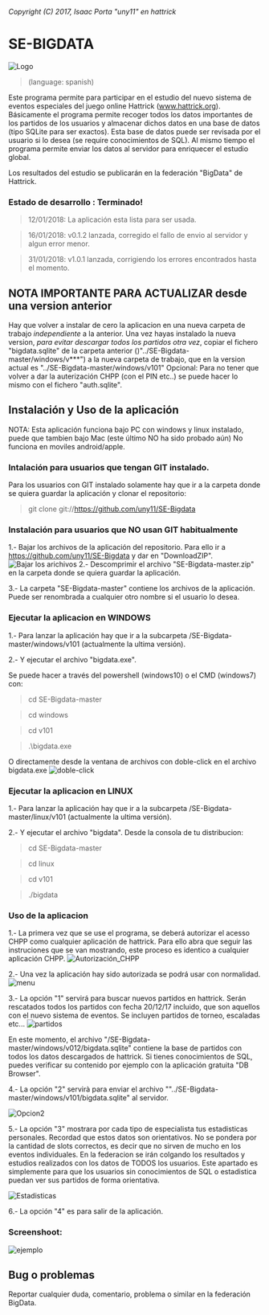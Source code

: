 
*Copyright (C) 2017, Isaac Porta "uny11" en hattrick*

# SE-BIGDATA

![Logo](/images/logo.png)


> (language: spanish)

Este programa permite para participar en el estudio del nuevo sistema de eventos especiales del juego online Hattrick (www.hattrick.org).
Básicamente el programa permite recoger todos los datos importantes de los partidos de los usuarios y almacenar dichos datos en una base de datos (tipo SQLite para ser exactos).
Esta base de datos puede ser revisada por el usuario si lo desea (se require conocimientos de SQL).
Al mismo tiempo el programa permite enviar los datos al servidor para enriquecer el estudio global.

Los resultados del estudio se publicarán en la federación "BigData" de Hattrick.


### Estado de desarrollo : Terminado!
> 12/01/2018: La aplicación esta lista para ser usada.

> 16/01/2018: v0.1.2 lanzada, corregido el fallo de envio al servidor y algun error menor.

> 31/01/2018: v1.0.1 lanzada, corrigiendo los errores encontrados hasta el momento.

## NOTA IMPORTANTE PARA ACTUALIZAR desde una version anterior
Hay que volver a instalar de cero la aplicacion en una nueva carpeta de trabajo *independiente* a la anterior.
Una vez hayas instalado la nueva version, *para evitar descargar todos los partidos otra vez*, copiar el fichero "bigdata.sqlite" de la carpeta anterior ()"../SE-Bigdata-master/windows/v***") a la nueva carpeta de trabajo, que en la version actual es "../SE-Bigdata-master/windows/v101"
Opcional: Para no tener que volver a dar la auterización CHPP (con el PIN etc..) se puede hacer lo mismo con el fichero "auth.sqlite".



## Instalación y Uso de la aplicación

NOTA:
Esta aplicación funciona bajo PC con windows y linux instalado, puede que tambien bajo Mac (este último NO ha sido probado aún)
No funciona en moviles android/apple.

### Intalación para usuarios que tengan GIT instalado.

Para los usuarios con GIT instalado solamente hay que ir a la carpeta donde se quiera guardar la aplicación y clonar el repositorio:

> git clone git://https://github.com/uny11/SE-Bigdata

### Instalación para usuarios que NO usan GIT habitualmente

1.- Bajar los archivos de la aplicación del repositorio. Para ello ir a https://github.com/uny11/SE-Bigdata y dar en "DownloadZIP".
![Bajar los arichivos](/images/download.png)
2.- Descomprimir el archivo "SE-Bigdata-master.zip" en la carpeta donde se quiera guardar la aplicación.

3.- La carpeta "SE-Bigdata-master" contiene los archivos de la aplicación. Puede ser renombrada a cualquier otro nombre si el usuario lo desea.


### Ejecutar la aplicacion en WINDOWS

1.- Para lanzar la aplicación hay que ir a la subcarpeta /SE-Bigdata-master/windows/v101 (actualmente la ultima versión).

2.- Y ejecutar el archivo "bigdata.exe".

Se puede hacer a través del powershell (windows10) o el CMD (windows7) con:
> cd SE-Bigdata-master

> cd windows

> cd v101

> .\bigdata.exe

O directamente desde la ventana de archivos con doble-click en el archivo bigdata.exe
![doble-click](/images/dobleclick.png)

### Ejecutar la aplicacion en LINUX

1.- Para lanzar la aplicación hay que ir a la subcarpeta /SE-Bigdata-master/linux/v101 (actualmente la ultima versión).

2.- Y ejecutar el archivo "bigdata". Desde la consola de tu distribucion:
> cd SE-Bigdata-master

> cd linux

> cd v101

> ./bigdata


### Uso de la aplicacion

1.- La primera vez que se use el programa, se deberá autorizar el acesso CHPP como cualquier aplicación de hattrick.
Para ello abra que seguir las instruciones que se van mostrando, este proceso es identico a cualquier aplicación CHPP.
![Autorización_CHPP](/images/chpp.png)

2.- Una vez la aplicación hay sido autorizada se podrá usar con normalidad.
![menu](/images/menu.png)

3.- La opción "1" servirá para buscar nuevos partidos en hattrick. Serán rescatados todos los partidos con fecha 20/12/17 incluido,
que son aquellos con el nuevo sistema de eventos. Se incluyen partidos de torneo, escaladas etc...
![partidos](/images/partidos.png)

En este momento, el archivo "/SE-Bigdata-master/windows/v012/bigdata.sqlite" contiene la base de partidos con todos los datos descargados de hattrick.
Si tienes conocimientos de SQL, puedes verificar su contenido por ejemplo con la aplicación gratuita "DB Browser".

4.- La opción "2" servirà para enviar el archivo ""../SE-Bigdata-master/windows/v101/bigdata.sqlite" al servidor.

![Opcion2](/images/envio.png)

5.- La opción "3" mostrara por cada tipo de especialista tus estadisticas personales. Recordad que estos datos son orientativos.
No se pondera por la cantidad de slots correctos, es decir que no sirven de mucho en los eventos individuales.
En la federacion se irán colgando los resultados y estudios realizados con los datos de TODOS los usuarios.
Este apartado es simplemente para que los usuarios sin conocimientos de SQL o estadistica puedan ver sus partidos de forma orientativa.

![Estadisticas](/images/esta.png)

6.- La opción "4" es para salir de la aplicación.


### Screenshoot:
![ejemplo](/images/ejemplo.png)

## Bug o problemas

Reportar cualquier duda, comentario, problema o similar en la federación BigData.

